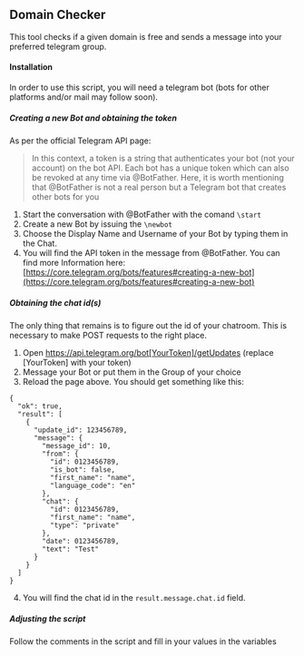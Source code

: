 Domain Checker
---

This tool checks if a given domain is free and sends a message into your preferred telegram group.

#### Installation
In order to use this script, you will need a telegram bot (bots for other platforms and/or mail may follow soon). 

##### Creating a new Bot and obtaining the token
As per the official Telegram API page: 
> In this context, a token is a string that authenticates your bot (not your account) on the bot API. Each bot has a unique token which can also be revoked at any time via @BotFather.
Here, it is worth mentioning that @BotFather is not a real person but a Telegram bot that creates other bots for you
1. Start the conversation with @BotFather with the comand  ```\start```
2. Create a new Bot by issuing the ```\newbot```
3. Choose the Display Name and Username of your Bot by typing them in the Chat.
4. You will find the API token in the message from @BotFather.
You can find more Information here: [https://core.telegram.org/bots/features#creating-a-new-bot](https://core.telegram.org/bots/features#creating-a-new-bot)

##### Obtaining the chat id(s)
The only thing that remains is to figure out the id of your chatroom. This is necessary to make POST requests to the right place. 
1. Open https://api.telegram.org/bot[YourToken]/getUpdates (replace [YourToken] with your token)
2. Message your Bot or put them in the Group of your choice
3. Reload the page above. You should get something like this:
```
{
  "ok": true,
  "result": [
    {
      "update_id": 123456789,
      "message": {
        "message_id": 10,
        "from": {
          "id": 0123456789,
          "is_bot": false,
          "first_name": "name",
          "language_code": "en"
        },
        "chat": {
          "id": 0123456789,
          "first_name": "name",
          "type": "private"
        },
        "date": 0123456789,
        "text": "Test"
      }
    }
  ]
}
```
4. You will find the chat id in the ```result.message.chat.id``` field.

##### Adjusting the script
Follow the comments in the script and fill in your values in the variables
